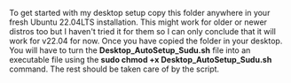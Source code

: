 To get started with my desktop setup copy this folder anywhere in your fresh Ubuntu 22.04LTS installation. 
This might work for older or newer distros too but I haven't tried it for them so I can only conclude that it will work for v22.04 for now.
Once you have copied the folder in your desktop. You will have to turn the **Desktop_AutoSetup_Sudu.sh** file into an executable file using the **sudo chmod +x Desktop_AutoSetup_Sudu.sh** command. 
The rest should be taken care of by the script. 